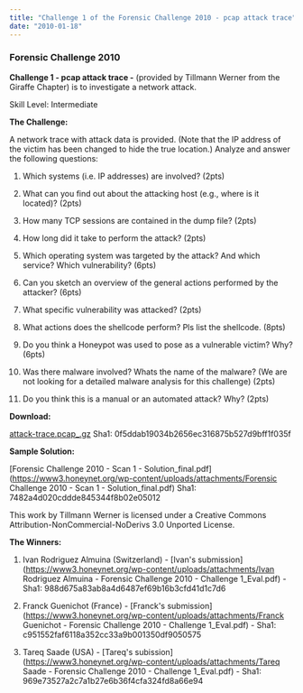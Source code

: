 ```yaml
---
title: "Challenge 1 of the Forensic Challenge 2010 - pcap attack trace"
date: "2010-01-18"
---
```


### Forensic Challenge 2010

  
**Challenge 1 - pcap attack trace -** (provided by Tillmann Werner from the Giraffe Chapter) is to investigate a network attack.  
  
Skill Level: Intermediate  
  

**The Challenge:**  

A network trace with attack data is provided. (Note that the IP address of the victim has been changed to hide the true location.) Analyze and answer the following questions:


1. Which systems (i.e. IP addresses) are involved? (2pts)
  
2. What can you find out about the attacking host (e.g., where is it located)? (2pts)
  
3. How many TCP sessions are contained in the dump file? (2pts)
  
4. How long did it take to perform the attack? (2pts)
  
5.  Which operating system was targeted by the attack? And which service? Which vulnerability? (6pts)
  
6.  Can you sketch an overview of the general actions performed by the attacker? (6pts)
  
7.  What specific vulnerability was attacked? (2pts)
  
8.  What actions does the shellcode perform? Pls list the shellcode. (8pts)
  
9.  Do you think a Honeypot was used to pose as a vulnerable victim? Why? (6pts)
  
10. Was there malware involved? Whats the name of the malware? (We are not looking for a detailed malware analysis for this challenge) (2pts)
  
11. Do you think this is a manual or an automated attack? Why? (2pts)

**Download:**  
  
[attack-trace.pcap\_.gz](https://www3.honeynet.org/wp-content/uploads/attachments/attack-trace.pcap_.gz) Sha1: 0f5ddab19034b2656ec316875b527d9bff1f035f  

**Sample Solution:**  

[Forensic Challenge 2010 - Scan 1 - Solution\_final.pdf](https://www3.honeynet.org/wp-content/uploads/attachments/Forensic Challenge 2010 - Scan 1 - Solution_final.pdf) Sha1: 7482a4d020cddde845344f8b02e05012  

This work by Tillmann Werner is licensed under a Creative Commons Attribution-NonCommercial-NoDerivs 3.0 Unported License.  

**The Winners:**  

1. Ivan Rodriguez Almuina (Switzerland) - [Ivan's submission](https://www3.honeynet.org/wp-content/uploads/attachments/Ivan Rodriguez Almuina - Forensic Challenge 2010 - Challenge 1_Eval.pdf) - Sha1: 988d675a83ab8a4d6487ef69b16b3cfd41d1c7d6
  
2. Franck Guenichot (France) - [Franck's submission](https://www3.honeynet.org/wp-content/uploads/attachments/Franck Guenichot - Forensic Challenge 2010 - Challenge 1_Eval.pdf) - Sha1: c951552faf6118a352cc33a9b001350df9050575
  
3. Tareq Saade (USA) - [Tareq's subission](https://www3.honeynet.org/wp-content/uploads/attachments/Tareq Saade - Forensic Challenge 2010 - Challenge 1_Eval.pdf) - Sha1: 969e73527a2c7a1b27e6b36f4cfa324fd8a66e94

